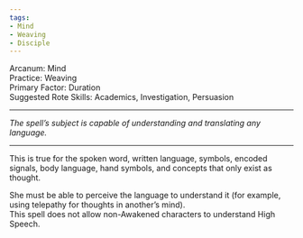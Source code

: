 ```yaml
---
tags:
- Mind
- Weaving
- Disciple
---
```


Arcanum: Mind\
Practice: Weaving\
Primary Factor: Duration\
Suggested Rote Skills: Academics, Investigation, Persuasion

---

_The spell’s subject is capable of understanding and translating any language._

---

This is true for the spoken word, written language, symbols, encoded signals, body language, hand symbols, and concepts that only exist as thought.

She must be able to perceive the language to understand it (for example, using telepathy for thoughts in another’s mind).\
This spell does not allow non-Awakened characters to understand High Speech.